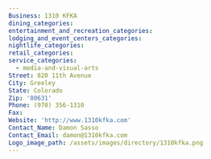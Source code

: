 ```yaml
---
Business: 1310 KFKA
dining_categories:
entertainment_and_recreation_categories:
lodging_and_event_centers_categories:
nightlife_categories:
retail_categories:
service_categories:
  - media-and-visual-arts
Street: 820 11th Avenue
City: Greeley
State: Colorado
Zip: '80631'
Phone: (970) 356-1310
Fax:
Website: 'http://www.1310kfka.com'
Contact_Name: Damon Sasso
Contact_Email: damon@1310kfka.com
Logo_image_path: /assets/images/directory/1310kfka.png
---
```

